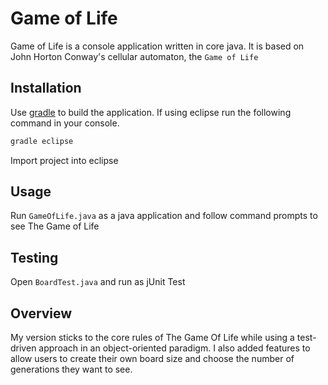 # Game of Life

Game of Life is a console application written in core java. It is based on John Horton Conway's cellular automaton, the `Game of Life`  

## Installation

Use [gradle](https://gradle.org/) to build the application. If using eclipse run the following command in your console.

```bash
gradle eclipse
```
Import project into eclipse

## Usage
Run `GameOfLife.java` as a java application and follow command prompts to see The Game of Life

## Testing
Open `BoardTest.java` and run as jUnit Test

## Overview
My version sticks to the core rules of The Game Of Life while using a test-driven approach in an object-oriented paradigm. I also added features to allow users to create their own board size and choose the number of generations they want to see.
